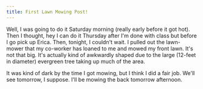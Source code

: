 ```yaml
---
title: First Lawn Mowing Post!
---
```

Well, I was going to do it Saturday morning (really early before it got hot).
Then I thought, hey I can do it Thursday after I'm done with class but before
I go pick up Erica. Then, tonight, I couldn't wait. I pulled out the lawn-
mower that my co-worker has loaned to me and mowed my front lawn. It's not
that big. It's actually kind of awkwardly shaped due to the large (12-feet in
diameter) evergreen tree taking up much of the area.

It was kind of dark by the time I got mowing, but I think I did a fair job.
We'll see tomorrow, I suppose. I'll be mowing the back tomorrow afternoon.

